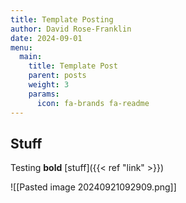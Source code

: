 ```yaml
---
title: Template Posting
author: David Rose-Franklin
date: 2024-09-01
menu:
  main:
    title: Template Post
    parent: posts
    weight: 3
    params:
      icon: fa-brands fa-readme
---
```


## Stuff

Testing **bold** [stuff]({{< ref "link" >}})

![[Pasted image 20240921092909.png]]
